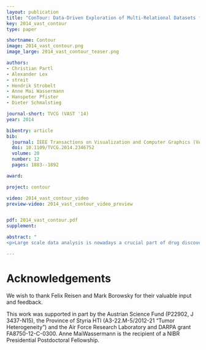 ```yaml
---
layout: publication
title: "ConTour: Data-Driven Exploration of Multi-Relational Datasets for Drug Discovery"
key: 2014_vast_contour
type: paper

shortname: Contour
image: 2014_vast_contour.png
image_large: 2014_vast_contour_teaser.png

authors:
- Christian Partl
- Alexander Lex
- streit
- Hendrik Strobelt
- Anne Mai Wassermann
- Hanspeter Pfister
- Dieter Schmalstieg

journal-short: TVCG (VAST '14)
year: 2014

bibentry: article
bib:
  journal: IEEE Transactions on Visualization and Computer Graphics (VAST '14)
  doi: 10.1109/TVCG.2014.2346752
  volume: 20
  number: 12
  pages: 1883--1892

award:

project: contour

video: 2014_vast_contour_video
preview-video: 2014_vast_contour_video_preview


pdf: 2014_vast_contour.pdf
supplement:

abstract: "
<p>Large scale data analysis is nowadays a crucial part of drug discovery. Biologists and chemists need to quickly explore and evaluate potentially effective yet safe compounds based on many datasets that are in relationship with each other. However, there is a is a lack of tools that support them in these processes. To remedy this, we developed ConTour, an interactive visual analytics technique that enables the exploration of these complex, multi-relational datasets. At its core ConTour lists all items of each dataset in a column. Relationships between the columns are revealed through interaction: selecting one or multiple items in one column highlights and re-sorts the items in other columns. Filters based on relationships enable drilling down into the large data space. To identify interesting items in the first place, ConTour employs advanced sorting strategies, including strategies based on connectivity strength and uniqueness, as well as sorting based on item attributes. ConTour also introduces interactive nesting of columns, a powerful method to show the related items of a child column for each item in the parent column. Within the columns, ConTour shows rich attribute data about the items as well as information about the connection strengths to other datasets. Finally, ConTour provides a number of detail views, which can show items from multiple datasets and their associated data at the same time. We demonstrate the utility of our system in case studies conducted with a team of chemical biologists, who investigate the effects of chemical compounds on cells and need to understand the underlying mechanisms.</p>"

---
```


# Acknowledgements

We wish to thank Felix Reisen and Mark Borowsky for their valuable input and feedback.

This work was supported in part by the Austrian Science Fund (P22902, J 3437-N15), the Province of Styria HTI (A3-22.M-5/2012-21 “Tumor Heterogeneity”) and the Air Force Research Laboratory and DARPA grant FA8750-12-C-0300. Anne MaiWassermann is the recipient of a NIBR Presidential Postdoctoral Fellowship.